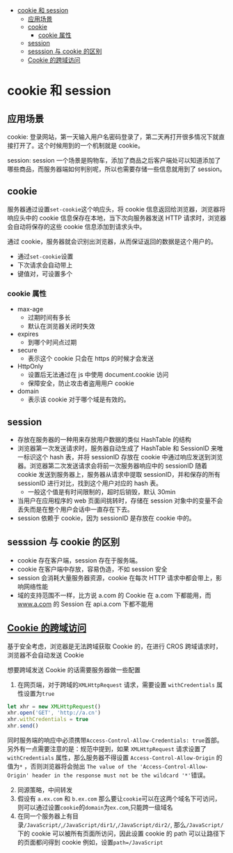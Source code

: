 <!-- TOC -->

- [cookie 和 session](#cookie-%E5%92%8C-session)
  - [应用场景](#%E5%BA%94%E7%94%A8%E5%9C%BA%E6%99%AF)
  - [cookie](#cookie)
    - [cookie 属性](#cookie-%E5%B1%9E%E6%80%A7)
  - [session](#session)
  - [sesssion 与 cookie 的区别](#sesssion-%E4%B8%8E-cookie-%E7%9A%84%E5%8C%BA%E5%88%AB)
  - [Cookie 的跨域访问](#cookie-%E7%9A%84%E8%B7%A8%E5%9F%9F%E8%AE%BF%E9%97%AE)

<!-- /TOC -->

# cookie 和 session

## 应用场景

cookie:
登录网站，第一天输入用户名密码登录了，第二天再打开很多情况下就直接打开了。这个时候用到的一个机制就是 cookie。

session:
session 一个场景是购物车，添加了商品之后客户端处可以知道添加了哪些商品，而服务器端如何判别呢，所以也需要存储一些信息就用到了 session。

## cookie

服务器通过设置`set-cookie`这个响应头，将 cookie 信息返回给浏览器，浏览器将响应头中的 cookie 信息保存在本地，当下次向服务器发送 HTTP 请求时，浏览器会自动将保存的这些 cookie 信息添加到请求头中。

通过 cookie，服务器就会识别出浏览器，从而保证返回的数据是这个用户的。

- 通过`set-cookie`设置
- 下次请求会自动带上
- 键值对，可设置多个

### cookie 属性

- max-age
  - 过期时间有多长
  - 默认在浏览器关闭时失效
- expires
  - 到哪个时间点过期
- secure
  - 表示这个 cookie 只会在 https 的时候才会发送
- HttpOnly
  - 设置后无法通过在 js 中使用 document.cookie 访问
  - 保障安全，防止攻击者盗用用户 cookie
- domain
  - 表示该 cookie 对于哪个域是有效的。

## session

- 存放在服务器的一种用来存放用户数据的类似 HashTable 的结构
- 浏览器第一次发送请求时，服务器自动生成了 HashTable 和 SessionID 来唯一标识这个 hash 表，并将 sessionID 存放在 cookie 中通过响应发送到浏览器。浏览器第二次发送请求会将前一次服务器响应中的 sessionID 随着 cookie 发送到服务器上，服务器从请求中提取 sessionID，并和保存的所有 sessionID 进行对比，找到这个用户对应的 hash 表。
  - 一般这个值是有时间限制的，超时后销毁，默认 30min
- 当用户在应用程序的 web 页面间挑转时，存储在 session 对象中的变量不会丢失而是在整个用户会话中一直存在下去。
- session 依赖于 cookie，因为 sessionID 是存放在 cookie 中的。

## sesssion 与 cookie 的区别

- cookie 存在客户端，session 存在于服务端。
- cookie 在客户端中存放，容易伪造，不如 session 安全
- session 会消耗大量服务器资源，cookie 在每次 HTTP 请求中都会带上，影响网络性能
- 域的支持范围不一样，比方说 a.com 的 Cookie 在 a.com 下都能用，而 www.a.com 的 Session 在 api.a.com 下都不能用

## [Cookie 的跨域访问](https://blog.csdn.net/zhouziyu2011/article/details/61200943)

基于安全考虑，浏览器是无法跨域获取 Cookie 的，在进行 CROS 跨域请求时，浏览器不会自动发送 Cookie

想要跨域发送 Cookie 的话需要服务器做一些配置

1. 在网页端，对于跨域的`XMLHttpRequest` 请求，需要设置 `withCredentials` 属性设置为`true`

```js
let xhr = new XMLHttpRequest()
xhr.open('GET', 'http://a.cn')
xhr.withCredentials = true
xhr.send()
```

同时服务端的响应中必须携带`Access-Control-Allow-Credentials: true`首部。  
 另外有一点需要注意的是：规范中提到，如果 `XMLHttpRequest` 请求设置了 `withCredentials` 属性，那么服务器不得设置 `Access-Control-Allow-Origin` 的值为`*` ，否则浏览器将会抛出 `The value of the 'Access-Control-Allow-Origin' header in the response must not be the wildcard '*'`错误。

2. 同源策略，中间转发
3. 假设有 `a.ex.com` 和 `b.ex.com` 那么要让`cookie`可以在这两个域名下可访问，则可以通过设置`cookie`的`domain`为`ex.com`,只能跨一级域名
4. 在同一个服务器上有目录`/JavaScript/`,`/JavaScript/dir1/`,`/JavaScript/dir2/`, 那么`/JavaScript/`下的 cookie 可以被所有页面所访问，因此设置 cookie 的 path 可以让路径下的页面都问得到 cookie 例如，设置`path=/JavaScript`
